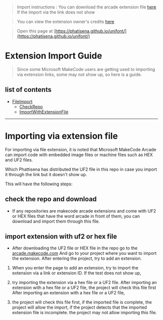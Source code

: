  
> Import instructions : You can download the arcade extension file [here](arcade-unifont.uf2) If the import via the link does not show 

> You can view the extension owner's credits [here](CREDIT.md)

> Open this page at [https://phatisena.github.io/unifont/](https://phatisena.github.io/unifont/)

# Extension Import Guide 

> Since some Microsoft MakeCode users are getting
> used to importing via extension links,
> some may not show up, so here is a guide.

## list of contents

* [FileImport](#Importing-via-extension-file)
  - [CheckRepo](#check-the-repo-and-download)
  - [ImportWithExtensionFile](#import-extension-with-uf2-or-hex-file)

---

# Importing via extension file

For importing via file extension,
it is noted that Microsoft MakeCode Arcade
can import code with embedded image files or
machine files such as HEX and UF2 files.

Which Phattisena has distributed
the UF2 file in this repo in case
you import it through the link but
it doesn't show up.

This will have the following steps:

## check the repo and download

* If any repositories are makecode arcade extensions
  and come with UF2 or HEX files that have
  the word arcade in front of them,
  you can download and import them through this file.

## import extension with uf2 or hex file

* After downloading the UF2 file or HEX file in the repo
  go to the [arcade.makecode.com](https://www.arcade.makecode.com)
  And go to your project where you want to import the extension.
  After entering the project, try to add an extension.

1. When you enter the page to add an extension,
   try to import the extension via a link or extension ID.
   If the test does not show up,

2. try importing the extension via a hex file or a UF2 file.
   After importing an extension with a hex file or a UF2 file,
   the project will check this file first
   After importing an extension with a hex file or a UF2 file,
  
3. the project will check this file first, if the imported file is complete,
   the project will allow the import,
   if the project detects that the imported extension file is incomplete.
   the project may not allow importing this file.
   
